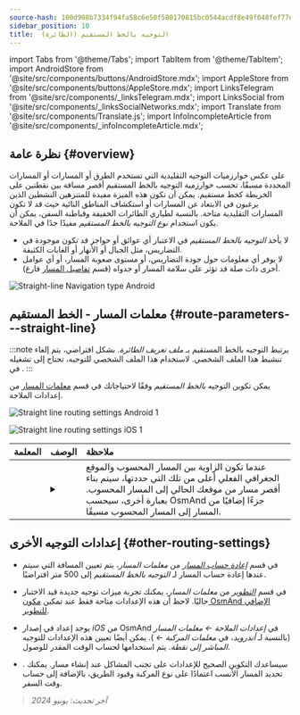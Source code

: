 ```yaml
---
source-hash: 100d908b7334f94fa58c6e50f580170815bc0544acdf8e49f048fef77daafbc2
sidebar_position: 10
title:  التوجيه بالخط المستقيم (الطائرة)
---
```

import Tabs from '@theme/Tabs';
import TabItem from '@theme/TabItem';
import AndroidStore from '@site/src/components/buttons/AndroidStore.mdx';
import AppleStore from '@site/src/components/buttons/AppleStore.mdx';
import LinksTelegram from '@site/src/components/_linksTelegram.mdx';
import LinksSocial from '@site/src/components/_linksSocialNetworks.mdx';
import Translate from '@site/src/components/Translate.js';
import InfoIncompleteArticle from '@site/src/components/_infoIncompleteArticle.mdx';


<InfoIncompleteArticle/>


## نظرة عامة {#overview}

على عكس خوارزميات التوجيه التقليدية التي تستخدم الطرق أو المسارات أو المسارات المحددة مسبقًا، تحسب خوارزمية التوجيه بالخط المستقيم أقصر مسافة بين نقطتين على الخريطة كخط مستقيم. يمكن أن تكون هذه الميزة مفيدة للمتنزهين النشطين الذين يرغبون في الابتعاد عن المسارات أو استكشاف المناطق النائية حيث قد لا تكون المسارات التقليدية متاحة. بالنسبة لطياري الطائرات الخفيفة وقباطنة السفن، يمكن أن يكون استخدام *نوع التوجيه بالخط المستقيم* مفيدًا جدًا في الملاحة.

<!-- ![Straight line Navigation example Android 1](@site/static/img/navigation/routing/straight_line_routing_andr_1.png) ![Straight line Navigation example Android 1](@site/static/img/navigation/routing/straight_line_routing_andr_2.png) -->

- لا يأخذ *التوجيه بالخط المستقيم* في الاعتبار أي عوائق أو حواجز قد تكون موجودة في التضاريس، مثل الجبال أو الأنهار أو الغابات الكثيفة.
- لا يوفر أي معلومات حول جودة التضاريس، أو مستوى صعوبة المسار، أو أي عوامل أخرى ذات صلة قد تؤثر على سلامة المسار أو جدواه (قسم [تفاصيل المسار](../setup/route-details.md) فارغ).

![Straight-line Navigation type Android](@site/static/img/navigation/routing/straight_line_routing_andr.png)


## معلمات المسار - الخط المستقيم {#route-parameters---straight-line}

:::note
يرتبط التوجيه بالخط المستقيم بـ *ملف تعريف الطائرة*. بشكل افتراضي، يتم إلغاء تنشيط هذا الملف الشخصي. لاستخدام هذا الملف الشخصي للتوجيه، تحتاج إلى تشغيله في *<Translate android="true" ids="shared_string_menu,shared_string_settings,application_profiles"/>*.
:::

يمكن تكوين التوجيه *بالخط المستقيم* وفقًا لاحتياجاتك في قسم [معلمات المسار](../guidance/navigation-settings.md#route-parameters) من إعدادات الملاحة.

<Tabs groupId="operating-systems" queryString="current-os">

<TabItem value="android" label="أندرويد">

![Straight line routing settings Android 1](@site/static/img/navigation/routing/aircraft_routing_andr.png)

</TabItem>

<TabItem value="ios" label="iOS">

![Straight line routing settings iOS 1](@site/static/img/navigation/routing/straight_line_ios.png)

</TabItem>

</Tabs>

| المعلمة | الوصف | ملاحظة |
|:------------|:---------------|:---------------|
| *<Translate android="true" ids="recalc_angle_dialog_title"/>* | <details><summary> <Translate android="true" ids="recalc_angle_dialog_descr"/> </summary>![Straight line recalculation Android](@site/static/img/navigation/routing/straight_line_recalculation_andr.png) </details> | عندما تكون الزاوية بين المسار المحسوب والموقع الجغرافي الفعلي أعلى من تلك التي حددتها، سيتم بناء أقصر مسار من موقعك الحالي إلى المسار المحسوب. بعبارة أخرى، سيحسب OsmAnd جزءًا إضافيًا من المسار إلى المسار المحسوب مسبقًا. |


## إعدادات التوجيه الأخرى {#other-routing-settings}

- في قسم [*إعادة حساب المسار*](../../navigation/guidance/navigation-settings.md#recalculate-route) من *معلمات المسار*، يتم تعيين المسافة التي سيتم عندها إعادة حساب المسار لـ *التوجيه بالخط المستقيم* إلى 500 متر افتراضيًا.

- في قسم [*التطوير*](../guidance/navigation-settings.md#development-settings) من *معلمات المسار*، يمكنك تجربة ميزات توجيه جديدة قيد الاختبار حاليًا. لاحظ أن هذه الإعدادات متاحة فقط عند تمكين [مكون OsmAnd الإضافي للتطوير](../../plugins/development.md).

- يوجد إعداد *[<Translate ios="true" ids="road_speeds"/>](../guidance/navigation-settings.md#road-speeds)* في إصدار *iOS* من OsmAnd في *إعدادات الملاحة ← معلمات المسار* (بالنسبة لـ *أندرويد*، في *معلمات المركبة ← [<Translate android="true" ids="default_speed_setting_title"/>](../guidance/navigation-settings.md#default-speed--road-speeds)*). يمكن أيضًا تعيين هذه الإعدادات للتوجيه *المباشر إلى نقطة*. يتم استخدامها لحساب الوقت المقدر للوصول.

- *[<Translate ios="true" ids="vehicle_parameters"/>](../guidance/navigation-settings.md#vehicle-parameters)*. سيساعدك التكوين الصحيح للإعدادات على تجنب المشاكل عند إنشاء مسار. يمكنك تحديد المسار الأنسب اعتمادًا على نوع المركبة وقيود الطريق، بالإضافة إلى حساب وقت السفر.

> *آخر تحديث: يونيو 2024*
